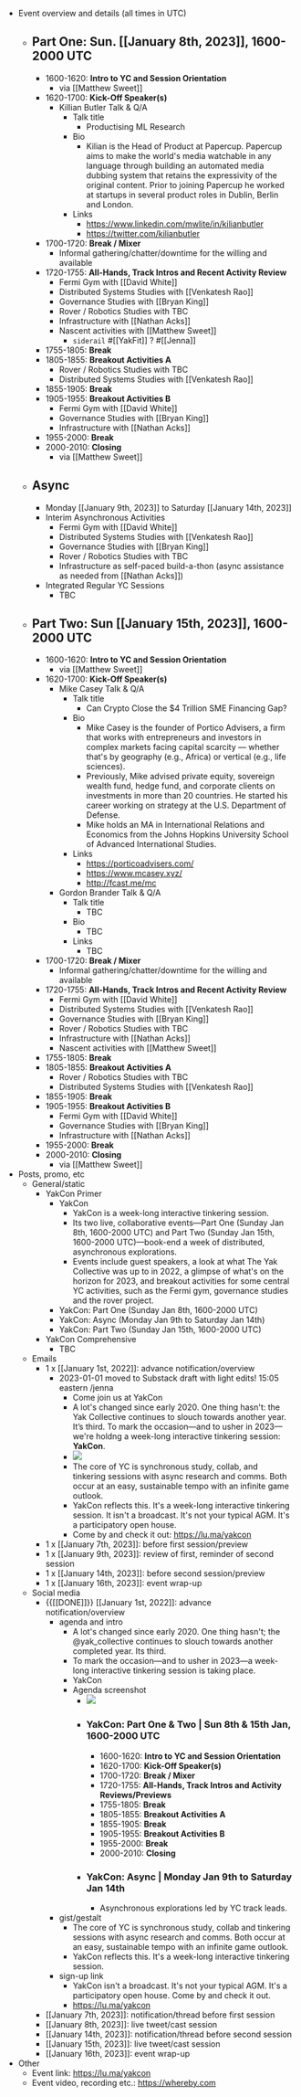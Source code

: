 - Event overview and details (all times in UTC)
    - ## Part One: Sun. [[January 8th, 2023]], 1600-2000 UTC
        - 1600-1620: **Intro to YC and Session Orientation**
            - via [[Matthew Sweet]]
        - 1620-1700: **Kick-Off Speaker(s)**
            - Killian Butler Talk & Q/A
                - Talk title
                    - Productising ML Research
                - Bio
                    - Kilian is the Head of Product at Papercup. Papercup aims to make the world's media watchable in any language through building an automated media dubbing system that retains the expressivity of the original content. Prior to joining Papercup he worked at startups in several product roles in Dublin, Berlin and London.
                - Links
                    - https://www.linkedin.com/mwlite/in/kilianbutler
                    - https://twitter.com/kilianbutler
        - 1700-1720: **Break / Mixer**
            - Informal gathering/chatter/downtime for the willing and available
        - 1720-1755: **All-Hands, Track Intros and Recent Activity Review**
            - Fermi Gym with [[David White]]
            - Distributed Systems Studies with [[Venkatesh Rao]]
            - Governance Studies with [[Bryan King]]
            - Rover / Robotics Studies with TBC
            - Infrastructure with [[Nathan Acks]]
            - Nascent activities with [[Matthew Sweet]]
                - `siderail` #[[YakFit]] ? #[[Jenna]]
        - 1755-1805: **Break**
        - 1805-1855: **Breakout Activities A**
            - Rover / Robotics Studies with TBC
            - Distributed Systems Studies with [[Venkatesh Rao]]
        - 1855-1905: **Break**
        - 1905-1955: **Breakout Activities B**
            - Fermi Gym with [[David White]]
            - Governance Studies with [[Bryan King]]
            - Infrastructure with [[Nathan Acks]]
        - 1955-2000: **Break**
        - 2000-2010: **Closing**
            - via [[Matthew Sweet]]
    - ## Async
        - Monday [[January 9th, 2023]] to Saturday [[January 14th, 2023]]
        - Interim Asynchronous Activities
            - Fermi Gym with [[David White]]
            - Distributed Systems Studies with [[Venkatesh Rao]]
            - Governance Studies with [[Bryan King]]
            - Rover / Robotics Studies with TBC
            - Infrastructure as self-paced build-a-thon (async assistance as needed from [[Nathan Acks]])
        - Integrated Regular YC Sessions
            - TBC
    - ## Part Two: Sun [[January 15th, 2023]], 1600-2000 UTC
        - 1600-1620: **Intro to YC and Session Orientation**
            - via [[Matthew Sweet]]
        - 1620-1700: **Kick-Off Speaker(s)**
            - Mike Casey Talk & Q/A
                - Talk title
                    - Can Crypto Close the $4 Trillion SME Financing Gap?
                - Bio
                    - Mike Casey is the founder of Portico Advisers, a firm that works with entrepreneurs and investors in complex markets facing capital scarcity — whether that's by geography (e.g., Africa) or vertical (e.g., life sciences).
                    - Previously, Mike advised private equity, sovereign wealth fund, hedge fund, and corporate clients on investments in more than 20 countries. He started his career working on strategy at the U.S. Department of Defense.
                    - Mike holds an MA in International Relations and Economics from the Johns Hopkins University School of Advanced International Studies.
                - Links
                    - https://porticoadvisers.com/
                    - https://www.mcasey.xyz/
                    - http://fcast.me/mc
            - Gordon Brander Talk & Q/A
                - Talk title
                    - TBC
                - Bio
                    - TBC
                - Links
                    - TBC
        - 1700-1720: **Break / Mixer**
            - Informal gathering/chatter/downtime for the willing and available
        - 1720-1755: **All-Hands, Track Intros and Recent Activity Review**
            - Fermi Gym with [[David White]]
            - Distributed Systems Studies with [[Venkatesh Rao]]
            - Governance Studies with [[Bryan King]]
            - Rover / Robotics Studies with TBC
            - Infrastructure with [[Nathan Acks]]
            - Nascent activities with [[Matthew Sweet]]
        - 1755-1805: **Break**
        - 1805-1855: **Breakout Activities A**
            - Rover / Robotics Studies with TBC
            - Distributed Systems Studies with [[Venkatesh Rao]]
        - 1855-1905: **Break**
        - 1905-1955: **Breakout Activities B**
            - Fermi Gym with [[David White]]
            - Governance Studies with [[Bryan King]]
            - Infrastructure with [[Nathan Acks]]
        - 1955-2000: **Break**
        - 2000-2010: **Closing**
            - via [[Matthew Sweet]]
- Posts, promo, etc
    - General/static
        - YakCon Primer
            - YakCon
                - YakCon is a week-long interactive tinkering session.
                - Its two live, collaborative events—Part One (Sunday Jan 8th, 1600-2000 UTC) and Part Two (Sunday Jan 15th, 1600-2000 UTC)—book-end a week of distributed, asynchronous explorations.
                - Events include guest speakers, a look at what The Yak Collective was up to in 2022, a glimpse of what's on the horizon for 2023, and breakout activities for some central YC activities, such as the Fermi gym, governance studies and the rover project.
            - YakCon: Part One (Sunday Jan 8th, 1600-2000 UTC)
            - YakCon: Async (Monday Jan 9th to Saturday Jan 14th)
            - YakCon: Part Two (Sunday Jan 15th, 1600-2000 UTC)
        - YakCon Comprehensive
            - TBC
    - Emails
        - 1 x [[January 1st, 2022]]: advance notification/overview
            - 2023-01-01 moved to Substack draft with light edits! 15:05 eastern /jenna
                - Come join us at YakCon
                - A lot's changed since early 2020. One thing hasn't: the Yak Collective continues to slouch towards another year. It’s third. To mark the occasion—and to usher in 2023—we're holdng a week-long interactive tinkering session: **YakCon**.
                - ![](https://firebasestorage.googleapis.com/v0/b/firescript-577a2.appspot.com/o/imgs%2Fapp%2FArtOfGig%2FlhXVFTUnkp.png?alt=media&token=cca2d1d9-f8c0-4c71-90fc-dcfe721ca6b3)
                - The core of YC is synchronous study, collab, and tinkering sessions with async research and comms. Both occur at an easy, sustainable tempo with an infinite game outlook.
                - YakCon reflects this. It's a week-long interactive tinkering session. It isn't a broadcast. It's not your typical AGM. It's a participatory open house.
                - Come by and check it out: https://lu.ma/yakcon
        - 1 x [[January 7th, 2023]]: before first session/preview
        - 1 x [[January 9th, 2023]]: review of first, reminder of second session
        - 1 x [[January 14th, 2023]]: before second session/preview
        - 1 x [[January 16th, 2023]]: event wrap-up
    - Social media
        - {{[[DONE]]}} [[January 1st, 2022]]: advance notification/overview
            - agenda and intro
                - A lot's changed since early 2020. One thing hasn't; the @yak_collective continues to slouch towards another completed year. Its third.
                - To mark the occasion—and to usher in 2023—a week-long interactive tinkering session is taking place.
                - YakCon
                - Agenda screenshot
                    - ![](https://firebasestorage.googleapis.com/v0/b/firescript-577a2.appspot.com/o/imgs%2Fapp%2FArtOfGig%2FlhXVFTUnkp.png?alt=media&token=cca2d1d9-f8c0-4c71-90fc-dcfe721ca6b3)
                    - ### YakCon: Part One & Two | Sun 8th & 15th Jan, 1600-2000 UTC
                        - 1600-1620: **Intro to YC and Session Orientation**
                        - 1620-1700: **Kick-Off Speaker(s)**
                        - 1700-1720: **Break / Mixer**
                        - 1720-1755: **All-Hands, Track Intros and Activity Reviews/Previews**
                        - 1755-1805: **Break**
                        - 1805-1855: **Breakout Activities A**
                        - 1855-1905: **Break**
                        - 1905-1955: **Breakout Activities B**
                        - 1955-2000: **Break**
                        - 2000-2010: **Closing**
                    - ### YakCon: Async | Monday Jan 9th to Saturday Jan 14th
                        - Asynchronous explorations led by YC track leads.
            - gist/gestalt
                - The core of YC is synchronous study, collab and tinkering sessions with async research and comms. Both occur at an easy, sustainable tempo with an infinite game outlook.
                - YakCon reflects this. It's a week-long interactive tinkering session.
            - sign-up link
                - YakCon isn't a broadcast. It's not your typical AGM. It's a participatory open house. Come by and check it out.
                - https://lu.ma/yakcon
        - [[January 7th, 2023]]: notification/thread before first session
        - [[January 8th, 2023]]: live tweet/cast session
        - [[January 14th, 2023]]: notification/thread before second session
        - [[January 15th, 2023]]: live tweet/cast session
        - [[January 16th, 2023]]: event wrap-up
- Other
    - Event link: https://lu.ma/yakcon
    - Event video, recording etc.: https://whereby.com
